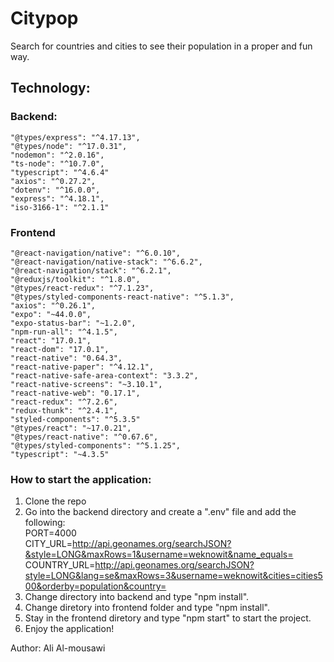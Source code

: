 # Citypop

Search for countries and cities to see their population in a proper and fun way.

## Technology:
### Backend:
    "@types/express": "^4.17.13",
    "@types/node": "^17.0.31",
    "nodemon": "^2.0.16",
    "ts-node": "^10.7.0",
    "typescript": "^4.6.4"
    "axios": "^0.27.2",
    "dotenv": "^16.0.0",
    "express": "^4.18.1",
    "iso-3166-1": "^2.1.1"

### Frontend
    "@react-navigation/native": "^6.0.10",
    "@react-navigation/native-stack": "^6.6.2",
    "@react-navigation/stack": "^6.2.1",
    "@reduxjs/toolkit": "^1.8.0",
    "@types/react-redux": "^7.1.23",
    "@types/styled-components-react-native": "^5.1.3",
    "axios": "^0.26.1",
    "expo": "~44.0.0",
    "expo-status-bar": "~1.2.0",
    "npm-run-all": "^4.1.5",
    "react": "17.0.1",
    "react-dom": "17.0.1",
    "react-native": "0.64.3",
    "react-native-paper": "^4.12.1",
    "react-native-safe-area-context": "3.3.2",
    "react-native-screens": "~3.10.1",
    "react-native-web": "0.17.1",
    "react-redux": "^7.2.6",
    "redux-thunk": "^2.4.1",
    "styled-components": "^5.3.5"
    "@types/react": "~17.0.21",
    "@types/react-native": "^0.67.6",
    "@types/styled-components": "^5.1.25",
    "typescript": "~4.3.5"

### How to start the application:
1. Clone the repo
2. Go into the backend directory and create a ".env" file and add the following: <br />
PORT=4000  <br />
CITY_URL=http://api.geonames.org/searchJSON?&style=LONG&maxRows=1&username=weknowit&name_equals=  <br />
COUNTRY_URL=http://api.geonames.org/searchJSON?style=LONG&lang=se&maxRows=3&username=weknowit&cities=cities500&orderby=population&country=
4. Change directory into backend and type "npm install".
5. Change diretory into frontend folder and type "npm install".
6. Stay in the frontend diretory and type "npm start" to start the project.
7. Enjoy the application!

Author: Ali Al-mousawi

